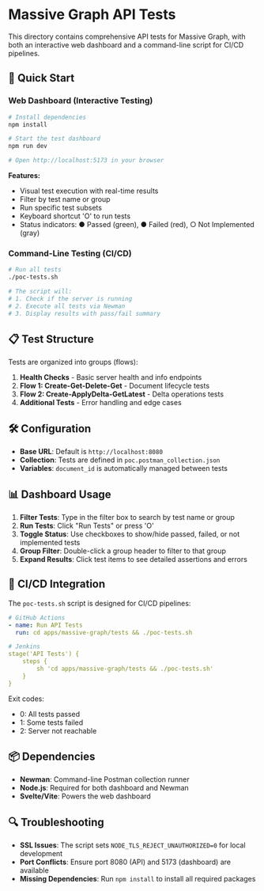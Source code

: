 # Massive Graph API Tests

This directory contains comprehensive API tests for Massive Graph, with both an interactive web dashboard and a command-line script for CI/CD pipelines.

## 🚀 Quick Start

### Web Dashboard (Interactive Testing)

```bash
# Install dependencies
npm install

# Start the test dashboard
npm run dev

# Open http://localhost:5173 in your browser
```

**Features:**
- Visual test execution with real-time results
- Filter by test name or group
- Run specific test subsets
- Keyboard shortcut 'O' to run tests
- Status indicators: ● Passed (green), ● Failed (red), ○ Not Implemented (gray)

### Command-Line Testing (CI/CD)

```bash
# Run all tests
./poc-tests.sh

# The script will:
# 1. Check if the server is running
# 2. Execute all tests via Newman
# 3. Display results with pass/fail summary
```

## 📋 Test Structure

Tests are organized into groups (flows):

1. **Health Checks** - Basic server health and info endpoints
2. **Flow 1: Create-Get-Delete-Get** - Document lifecycle tests
3. **Flow 2: Create-ApplyDelta-GetLatest** - Delta operations tests
4. **Additional Tests** - Error handling and edge cases

## 🛠️ Configuration

- **Base URL**: Default is `http://localhost:8080`
- **Collection**: Tests are defined in `poc.postman_collection.json`
- **Variables**: `document_id` is automatically managed between tests

## 📊 Dashboard Usage

1. **Filter Tests**: Type in the filter box to search by test name or group
2. **Run Tests**: Click "Run Tests" or press 'O'
3. **Toggle Status**: Use checkboxes to show/hide passed, failed, or not implemented tests
4. **Group Filter**: Double-click a group header to filter to that group
5. **Expand Results**: Click test items to see detailed assertions and errors

## 🔧 CI/CD Integration

The `poc-tests.sh` script is designed for CI/CD pipelines:

```yaml
# GitHub Actions
- name: Run API Tests
  run: cd apps/massive-graph/tests && ./poc-tests.sh

# Jenkins
stage('API Tests') {
    steps {
        sh 'cd apps/massive-graph/tests && ./poc-tests.sh'
    }
}
```

Exit codes:
- 0: All tests passed
- 1: Some tests failed
- 2: Server not reachable

## 📦 Dependencies

- **Newman**: Command-line Postman collection runner
- **Node.js**: Required for both dashboard and Newman
- **Svelte/Vite**: Powers the web dashboard

## 🔍 Troubleshooting

- **SSL Issues**: The script sets `NODE_TLS_REJECT_UNAUTHORIZED=0` for local development
- **Port Conflicts**: Ensure port 8080 (API) and 5173 (dashboard) are available
- **Missing Dependencies**: Run `npm install` to install all required packages